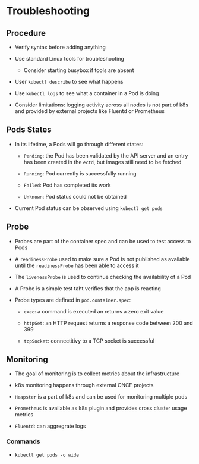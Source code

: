 # Troubleshooting

## Procedure

- Verify syntax before adding anything

- Use standard Linux tools for troubleshooting
    - Consider starting busybox if tools are absent

- User `kubectl describe` to see what happens

- Use `kubectl logs` to see what a container in a Pod is doing

- Consider limitations: logging activity across all nodes is not part of k8s and provided by external projects like Fluentd or Prometheus

## Pods States

- In its lifetime, a Pods will go through different states:

    - `Pending`: the Pod has been validated by the API server and an entry has been created in the `ectd`, but images still need to be fetched

    - `Running`: Pod currently is successfully running

    - `Failed`: Pod has completed its work

    - `Unknown`: Pod status could not be obtained

- Current Pod status can be observed using `kubectl get pods`

## Probe

- Probes are part of the container spec and can be used to test access to Pods

- A `readinessProbe` used to make sure a Pod is not published as available until the `readinessProbe` has been able to access it

- The `livenessProbe` is used to continue checking the availability of a Pod

- A Probe is a simple test taht verifies that the app is reacting

- Probe types are defined in `pod.container.spec`:

    - `exec`: a command is executed an returns a zero exit value

    - `httpGet`: an HTTP request returns a response code between 200 and 399

    - `tcpSocket`: connectitivy to a TCP socket is successful

## Monitoring

- The goal of monitoring is to collect metrics about the infrastructure

- k8s monitoring happens through external CNCF projects

- `Heapster` is a part of k8s and can be used for monitoring multiple pods

- `Prometheus` is available as k8s plugin and provides cross cluster usage metrics

- `Fluentd`: can aggregrate logs

### Commands

- `kubectl get pods -o wide`
